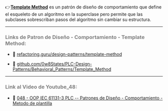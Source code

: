👉[**Template Method**](https://refactoring.guru/es/design-patterns/template-method) es un patrón de diseño de comportamiento que define el esqueleto de un algoritmo en la superclase pero permite que las subclases sobrescriban pasos del algoritmo sin cambiar su estructura.
***
### <span style="color:grey">Links de Patron de Diseño - Comportamiento - Template Method:</span>

- 🔗 [refactoring.guru/design-patterns/template-method](https://refactoring.guru/es/design-patterns/template-method)

- 🔗 [github.com/0w8States/PLC-Design-Patterns/Behavioral_Patterns/Template_Method](https://github.com/0w8States/PLC-Design-Patterns/tree/master/Behavioral_Patterns/Template_Method)
***
### <span style="color:grey">Link al Video de Youtube_48:</span>
- 🔗 [048 - OOP IEC 61131-3 PLC -- Patrones de Diseño - Comportamiento - Metodo de plantilla]()